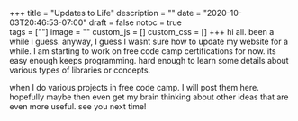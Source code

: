 +++
title = "Updates to Life"
description = ""
date = "2020-10-03T20:46:53-07:00"
draft = false
notoc = true  
tags = [""]
image = ""
custom_js = []
custom_css = []
+++
hi all. been a while i guess.  anyway, I guess I wasnt sure how to update my website for a while. 
I am starting to work on free code camp certifications for now. its easy enough keeps programming. 
hard enough to learn some details about various types of libraries or concepts.

<!--more-->

when I do various projects in free code camp. I will post them here.
hopefully maybe then even get my brain thinking about other ideas that are even more useful. 
see you next time!